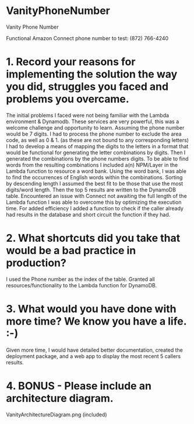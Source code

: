 # VanityPhoneNumber
Vanity Phone Number

Functional Amazon Connect phone number to test:
(872) 766-4240

# 1. Record your reasons for implementing the solution the way you did, struggles you faced and problems you overcame.

The initial problems I faced were not being familiar with the Lambda environment & Dynamodb. These services are very powerful, this was a welcome challenge and opportunity to learn.
Assuming the phone number would be 7 digits. 
I had to process the phone number to exclude the area code, as well as 0 & 1. (as these are not bound to any corresponding letters)
I had to develop a means of mapping the digits to the letters in a format that would be functional for generating the letter combinations by digits.
Then I generated the combinations by the phone numbers digits.
To be able to find words from the resulting combinations I included a(n) NPM/Layer in the Lambda function to resource a word bank.
Using the word bank, I was able to find the occurrences of English words within the combinations.
Sorting by descending length I assumed the best fit to be those that use the most digits/word length.
Then the top 5 results are written to the DynamoDB table.
Encountered an issue with Connect not awaiting the full length of the Lambda function I was able to overcome this by optimizing the execution time.
For added efficiency I added a function to check if the caller already had results in the database and short circuit the function if they had.


# 2. What shortcuts did you take that would be a bad practice in production?
I used the Phone number as the index of the table.
Granted all resources/functionality to the Lambda function for DynamoDB.

# 3. What would you have done with more time? We know you have a life. :-)
Given more time, I would have detailed better documentation, created the deployment package, and a web app to display the most recent 5 callers results.

# 4. BONUS - Please include an architecture diagram.
VanityArchitectureDiagram.png (included)
